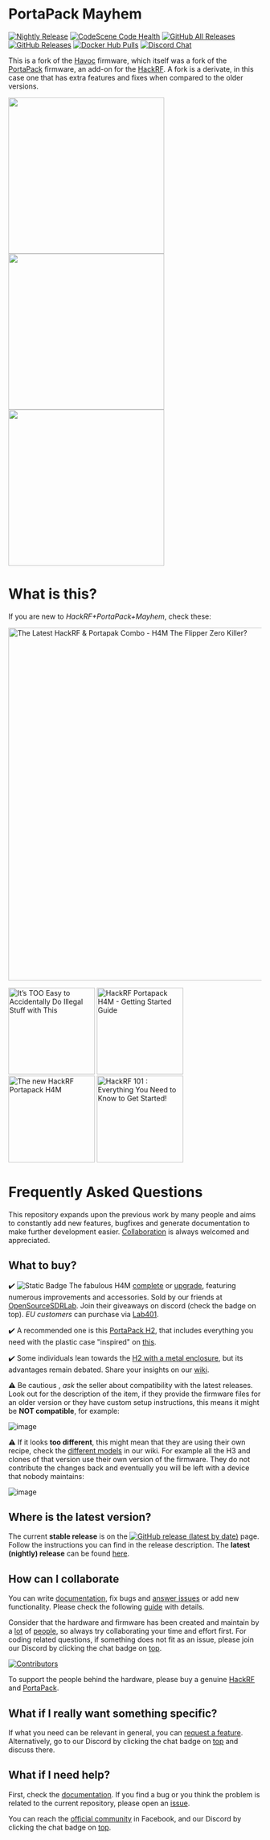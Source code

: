 <!---
> [!WARNING]
> __IF YOU'VE PAID FOR MAYHEM OR ANY PREPACKAGED VERSIONS, YOU'RE BEING SCAMMED.__ 
>
> The only legitimate link to our repositories is the [portapack-mayhem](https://github.com/portapack-mayhem/mayhem-firmware) organization on GitHub.--->
# PortaPack Mayhem

[![Nightly Release](https://github.com/portapack-mayhem/mayhem-firmware/actions/workflows/create_nightly_release.yml/badge.svg?branch=next)](https://github.com/portapack-mayhem/mayhem-firmware/actions/workflows/create_nightly_release.yml) [![CodeScene Code Health](https://codescene.io/projects/8381/status-badges/code-health)](https://codescene.io/projects/8381) [![GitHub All Releases](https://img.shields.io/github/downloads/portapack-mayhem/mayhem-firmware/total)](https://github.com/portapack-mayhem/mayhem-firmware/releases) [![GitHub Releases](https://img.shields.io/github/downloads/portapack-mayhem/mayhem-firmware/latest/total)](https://github.com/portapack-mayhem/mayhem-firmware/releases/latest) [![Docker Hub Pulls](https://img.shields.io/docker/pulls/eried/portapack.svg)](https://hub.docker.com/r/eried/portapack) [![Discord Chat](https://img.shields.io/discord/719669764804444213?label=Discord)](https://discord.gg/tuwVMv3)

This is a fork of the [Havoc](https://github.com/furrtek/portapack-havoc/) firmware, which itself was a fork of the [PortaPack](https://github.com/sharebrained/portapack-hackrf) firmware, an add-on for the [HackRF](http://greatscottgadgets.com/hackrf/). A fork is a derivate, in this case one that has extra features and fixes when compared to the older versions.

[<img src="https://github.com/user-attachments/assets/dea337ab-fb64-4a2a-b419-69afd272e815" height="310">](https://github.com/portapack-mayhem/mayhem-firmware/wiki/PortaPack-Versions#new-h4m-mayhem-edition) 
[<img src="https://camo.githubusercontent.com/5c1f1da0688240ac7b2ccca0c8dbfd1d73f2540741ad8b1828ba4d5ea68af248/68747470733a2f2f6769746875622d70726f64756374696f6e2d757365722d61737365742d3632313064662e73332e616d617a6f6e6177732e636f6d2f343339333937392f3239353533323731382d38653562363631632d663934362d346365652d386232642d3061363135663737313566342e706e67" height="310">](https://github.com/portapack-mayhem/mayhem-firmware/wiki/PortaPack-Versions#h2m-mayhem-edition)
[<img src="https://camo.githubusercontent.com/c1f7dd1e7672324f60a513f0de23de76da6a669e63896a9de535d8c8093fc3c7/68747470733a2f2f7261772e6769746875622e636f6d2f7368617265627261696e65642f706f7274617061636b2d6861636b72662f6d61737465722f646f632f696d616765732f68617264776172652f706f7274617061636b5f68315f6f7065726174696e672e6a7067" height="310">]([https://github.com/portapack-mayhem/mayhem-firmware/wiki/PortaPack-Versions#h2m-mayhem-edition](https://github.com/portapack-mayhem/mayhem-firmware/wiki/PortaPack-Versions#h1r1r2))

# What is this?

If you are new to *HackRF+PortaPack+Mayhem*, check these:

[<img alt="The Latest HackRF & Portapak Combo - H4M The Flipper Zero Killer?" src="https://img.youtube.com/vi/Ew2qDgm2hf0/maxresdefault.jpg" width="701">](https://share.hackrf.app/6HKX9A)

[<img alt="It’s TOO Easy to Accidentally Do Illegal Stuff with This" src="https://img.youtube.com/vi/OPckpjBSAOw/maxresdefault.jpg" width="172">](https://share.hackrf.app/X4D5TF) [<img alt="HackRF Portapack H4M - Getting Started Guide" src="https://img.youtube.com/vi/wzP0zWi85SI/maxresdefault.jpg" width="172">](https://share.hackrf.app/F9MPOO) [<img alt="The new HackRF Portapack H4M" src="https://img.youtube.com/vi/onQRdCITmuk/maxresdefault.jpg" width="172">](https://share.hackrf.app/0JUHZ6) [<img alt="HackRF 101 : Everything You Need to Know to Get Started!" src="https://img.youtube.com/vi/xGR_PMD9LeU/maxresdefault.jpg" width="172">](https://share.hackrf.app/C0J6ZR)

# Frequently Asked Questions

This repository expands upon the previous work by many people and aims to constantly add new features, bugfixes and generate documentation to make further development easier.  [Collaboration](https://github.com/portapack-mayhem/mayhem-firmware/wiki/How-to-collaborate) is always welcomed and appreciated.

## What to buy?

<!---not direct to h4m but to opensourcesdrlab https://share.hackrf.app/TUOLYI---> 
:heavy_check_mark: ![Static Badge](https://img.shields.io/badge/NEW-yellow) The fabulous H4M [complete](https://opensourcesdrlab.com/products/h4m-receiver-and-spectrum-analyzer?VariantsId=10129) or [upgrade](https://opensourcesdrlab.com/collections/hackrf-one-portapack), featuring numerous improvements and accessories. Sold by our friends at [OpenSourceSDRLab](https://share.hackrf.app/99SAMT). Join their giveaways on discord (check the badge on top). _EU customers_ can purchase via [Lab401](https://share.hackrf.app/0CI2CR).

:heavy_check_mark: A recommended one is this [PortaPack H2](https://www.ebay.com/itm/116382397447), that includes everything you need with the plastic case "inspired" on [this](https://github.com/portapack-mayhem/mayhem-firmware/wiki/3d-printed-enclosure).

:heavy_check_mark: Some individuals lean towards the [H2 with a metal enclosure](https://share.hackrf.app/24T3TO), but its advantages remain debated. Share your insights on our [wiki](https://github.com/portapack-mayhem/mayhem-firmware/wiki/Hardware-overview). 

:warning: Be cautious , *ask* the seller about compatibility with the latest releases. Look out for the description of the item, if they provide the firmware files for an older version or they have custom setup instructions, this means it might be **NOT compatible**, for example:

![image](https://user-images.githubusercontent.com/1091420/214579017-9ad970b9-0917-48f6-a550-588226d3f89b.png)

:warning: If it looks **too different**, this might mean that they are using their own recipe, check the [different models](https://github.com/portapack-mayhem/mayhem-firmware/wiki/PortaPack-Versions) in our wiki. For example all the H3 and clones of that version use their own version of the firmware. They do not contribute the changes back and eventually you will be left with a device that nobody maintains:

![image](https://user-images.githubusercontent.com/1091420/214581333-424900ee-26f8-4e96-be2f-69d8dc995ba9.png)

## Where is the latest version?

The current **stable release** is on the [![GitHub release (latest by date)](https://img.shields.io/github/v/release/portapack-mayhem/mayhem-firmware?label=Releases&style=social)](https://github.com/portapack-mayhem/mayhem-firmware/releases/latest) page. Follow the instructions you can find in the release description. The **latest (nightly) release** can be found [here](https://github.com/portapack-mayhem/mayhem-firmware/releases/).

## How can I collaborate
You can write [documentation](https://github.com/portapack-mayhem/mayhem-firmware/wiki), fix bugs and [answer issues](https://github.com/portapack-mayhem/mayhem-firmware/issues) or add new functionality. Please check the following [guide](https://github.com/portapack-mayhem/mayhem-firmware/wiki/How-to-collaborate) with details.

Consider that the hardware and firmware has been created and maintain by a [lot](https://github.com/mossmann/hackrf/graphs/contributors) of [people](https://github.com/portapack-mayhem/mayhem-firmware/graphs/contributors), so always try collaborating your time and effort first. For coding related questions, if something does not fit as an issue, please join our Discord by clicking the chat badge on [top](#portapack-mayhem).

[![Contributors](https://contrib.rocks/image?repo=portapack-mayhem/mayhem-firmware)](https://github.com/portapack-mayhem/mayhem-firmware/graphs/contributors)

To support the people behind the hardware, please buy a genuine [HackRF](https://greatscottgadgets.com/hackrf/) and [PortaPack](https://store.sharebrained.com/products/portapack-for-hackrf-one-kit).

## What if I really want something specific?
If what you need can be relevant in general, you can [request a feature](https://github.com/portapack-mayhem/mayhem-firmware/issues/new?assignees=&labels=enhancement&projects=&template=02_feature_request.yml). Alternatively, go to our Discord by clicking the chat badge on [top](#portapack-mayhem) and discuss there.

## What if I need help?
First, check the [documentation](https://github.com/portapack-mayhem/mayhem-firmware/wiki). If you find a bug or you think the problem is related to the current repository, please open an [issue](https://github.com/portapack-mayhem/mayhem-firmware/issues/new/choose).

You can reach the [official community](https://www.facebook.com/groups/177623356165819) in Facebook, and our Discord by clicking the chat badge on [top](#portapack-mayhem).
